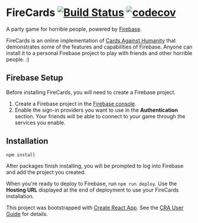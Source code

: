 # FireCards [![Build Status](https://travis-ci.org/ryansully/firecards.svg?branch=master)](https://travis-ci.org/ryansully/firecards) [![codecov](https://codecov.io/gh/ryansully/firecards/branch/master/graph/badge.svg)](https://codecov.io/gh/ryansully/firecards)

A party game for horrible people,
powered by [Firebase](https://firebase.google.com).

FireCards is an online implementation of
[Cards Against Humanity](https://cardsagainsthumanity.com) that demonstrates
some of the features and capabilities of Firebase. Anyone can install it to a
personal Firebase project to play with friends and other horrible people. :)

## Firebase Setup

Before installing FireCards, you will need to create a Firebase project.
1. Create a Firebase project in the
  [Firebase console](https://console.firebase.google.com/).
2. Enable the sign-in providers you want to use in the **Authentication**
  section. Your friends will be able to connect to your game through the
  services you enable.

## Installation

    npm install

After packages finish installing, you will be prompted to log into Firebase and
add the project you created.

When you're ready to deploy to Firebase, run `npm run deploy`.
Use the **Hosting URL** displayed at the end of deployment to use your FireCards
installation.

This project was bootstrapped with
[Create React App](https://github.com/facebookincubator/create-react-app).
See the [CRA User Guide](https://github.com/facebookincubator/create-react-app/blob/master/packages/react-scripts/template/README.md) for details.